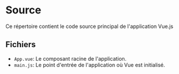 # Source

Ce répertoire contient le code source principal de l'application Vue.js

## Fichiers

- `App.vue`: Le composant racine de l'application.
- `main.js`: Le point d'entrée de l'application où Vue est initialisé.
